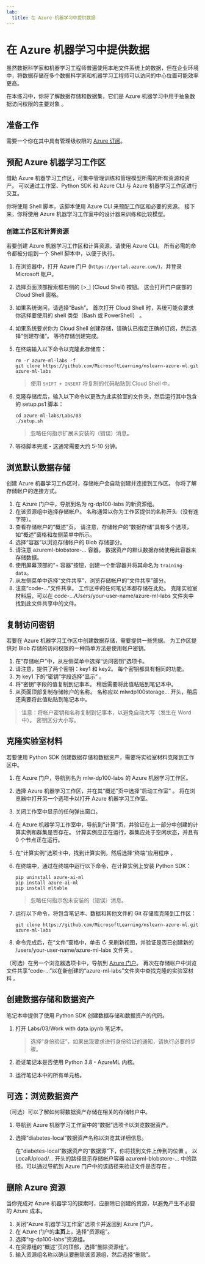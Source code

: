 ```yaml
---
lab:
  title: 在 Azure 机器学习中提供数据
---
```


# 在 Azure 机器学习中提供数据

虽然数据科学家和机器学习工程师普遍使用本地文件系统上的数据，但在企业环境中，将数据存储在多个数据科学家和机器学习工程师可以访问的中心位置可能效率更高。

在本练习中，你将了解数据存储和数据集，它们是 Azure 机器学习中用于抽象数据访问权限的主要对象 。

## 准备工作

需要一个你在其中具有管理级权限的 [Azure 订阅](https://azure.microsoft.com/free?azure-portal=true)。

## 预配 Azure 机器学习工作区

借助 Azure 机器学习工作区，可集中管理训练和管理模型所需的所有资源和资产。 可以通过工作室、Python SDK 和 Azure CLI 与 Azure 机器学习工作区进行交互。 

你将使用 Shell 脚本，该脚本使用 Azure CLI 来预配工作区和必要的资源。 接下来，你将使用 Azure 机器学习工作室中的设计器来训练和比较模型。

### 创建工作区和计算资源

若要创建 Azure 机器学习工作区和计算资源，请使用 Azure CLI。 所有必需的命令都被分组到一个 Shell 脚本中，以便于执行。
1. 在浏览器中，打开 Azure 门户 (`https://portal.azure.com/`)，并登录 Microsoft 帐户。
1. 选择页面顶部搜索框右侧的 \[>_] (Cloud Shell) 按钮。 这会打开门户底部的 Cloud Shell 窗格。
1. 如果系统询问，请选择“Bash”。 首次打开 Cloud Shell 时，系统可能会要求你选择要使用的 shell 类型（Bash 或 PowerShell） 。 
1. 如果系统要求你为 Cloud Shell 创建存储，请确认已指定正确的订阅，然后选择“创建存储”。 等待存储创建完成。
1. 在终端输入以下命令以克隆此存储库：

    ```azurecli
    rm -r azure-ml-labs -f
    git clone https://github.com/MicrosoftLearning/mslearn-azure-ml.git azure-ml-labs
    ```

    > 使用 `SHIFT + INSERT` 将复制的代码粘贴到 Cloud Shell 中。 

1. 克隆存储库后，输入以下命令以更改为此实验室的文件夹，然后运行其中包含的 setup.ps1 脚本：

    ```azurecli
    cd azure-ml-labs/Labs/03
    ./setup.sh
    ```

    > 忽略任何指示扩展未安装的（错误）消息。 

1. 等待脚本完成 - 这通常需要大约 5-10 分钟。 

## 浏览默认数据存储

创建 Azure 机器学习工作区时，存储帐户会自动创建并连接到工作区。 你将了解存储帐户的连接方式。

1. 在 Azure 门户中，导航到名为 rg-dp100-labs 的新资源组。
1. 在该资源组中选择存储帐户。 名称通常以你为工作区提供的名称开头（没有连字符）。
1. 查看存储帐户的“概述”页。 请注意，存储帐户的“数据存储”具有多个选项，如“概述”窗格和左侧菜单中所示。
1. 选择“容器”以浏览存储帐户的 Blob 存储部分。 
1. 请注意 azureml-blobstore-... 容器。 数据资产的默认数据存储使用此容器来存储数据。 
1. 使用屏幕顶部的“&#43; 容器”按钮，创建一个新容器并将其命名为 `training-data`。 
1. 从左侧菜单中选择“文件共享”，浏览存储帐户的“文件共享”部分。
1. 注意“code-...”文件共享。 工作区中的任何笔记本都存储在此处。 克隆实验室材料后，可以在 code-.../Users/your-user-name/azure-ml-labs 文件夹中找到此文件共享中的文件。

## 复制访问密钥

若要在 Azure 机器学习工作区中创建数据存储，需要提供一些凭据。 为工作区提供对 Blob 存储的访问权限的一种简单方法是使用帐户密钥。

1. 在“存储帐户”中，从左侧菜单中选择“访问密钥”选项卡。
1. 请注意，提供了两个密钥：key1 和 key2。 每个密钥都具有相同的功能。 
1. 为 key1 下的“密钥”字段选择“显示”  。
1. 将“密钥”字段的值复制到记事本。 稍后需要将此值粘贴到笔记本中。 
1. 从页面顶部复制存储帐户的名称。 名称应以 mlwdp100storage... 开头，稍后还需要将此值粘贴到笔记本中。 

> 注意：将帐户密钥和名称复制到记事本，以避免自动大写（发生在 Word 中）。 密钥区分大小写。

## 克隆实验室材料

若要使用 Python SDK 创建数据存储和数据资产，需要将实验室材料克隆到工作区中。

1. 在 Azure 门户，导航到名为 mlw-dp100-labs 的 Azure 机器学习工作区。
1. 选择 Azure 机器学习工作区，并在其“概述”页中选择“启动工作室” 。 将在浏览器中打开另一个选项卡以打开 Azure 机器学习工作室。
1. 关闭工作室中显示的任何弹出窗口。
1. 在 Azure 机器学习工作室中，导航到“计算”页，并验证在上一部分中创建的计算实例和群集是否存在。 计算实例应正在运行，群集应处于空闲状态，并且有 0 个节点正在运行。
1. 在“计算实例”选项卡中，找到计算实例，然后选择“终端”应用程序 。
1. 在终端中，通过在终端中运行以下命令，在计算实例上安装 Python SDK：
    
    ```
    pip uninstall azure-ai-ml
    pip install azure-ai-ml
    pip install mltable
    ```

    > 忽略任何指示包未安装的（错误）消息。

1. 运行以下命令，将包含笔记本、数据和其他文件的 Git 存储库克隆到工作区：
    
    ```
    git clone https://github.com/MicrosoftLearning/mslearn-azure-ml.git azure-ml-labs
    ```
 
1. 命令完成后，在“文件”窗格中，单击 &#8635; 来刷新视图，并验证是否已创建新的 /users/your-user-name/azure-ml-labs 文件夹  。 

（可选）在另一个浏览器选项卡中，导航到 [Azure 门户](https://portal.azure.com?azure-portal=true)。 再次在存储帐户中浏览文件共享“code-...”以在新创建的“azure-ml-labs”文件夹中查找克隆的实验室材料 。

## 创建数据存储和数据资产

笔记本中提供了使用 Python SDK 创建数据存储和数据资产的代码。

1. 打开 Labs/03/Work with data.ipynb 笔记本。

    > 选择“身份验证”，如果出现要求进行身份验证的通知，请执行必要的步骤。 

1. 验证笔记本是否使用 Python 3.8 - AzureML 内核。 
1. 运行笔记本中的所有单元格。

## 可选：浏览数据资产

（可选）可以了解如何将数据资产存储在相关的存储帐户中。

1. 导航到 Azure 机器学习工作室中的“数据”选项卡以浏览数据资产。 
1. 选择“diabetes-local”数据资产名称以浏览其详细信息。 

    在“diabetes-local”数据资产的“数据源”下，你将找到文件上传到的位置 。 以 LocalUpload/... 开头的路径显示存储帐户容器 azureml-blobstore-... 中的路径。可以通过导航到 Azure 门户中的该路径来验证文件是否存在 。

## 删除 Azure 资源

当你完成对 Azure 机器学习的探索时，应删除已创建的资源，以避免产生不必要的 Azure 成本。

1. 关闭“Azure 机器学习工作室”选项卡并返回到 Azure 门户。
1. 在 Azure 门户的**主页**上，选择“资源组”。
1. 选择“rg-dp100-labs”资源组。
1. 在资源组的“概述”页的顶部，选择“删除资源组”。 
1. 输入资源组名称以确认要删除该资源组，然后选择“删除”。
